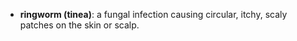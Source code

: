 - **ringworm (tinea)**: a fungal infection causing circular, itchy, scaly patches on the skin or scalp.
